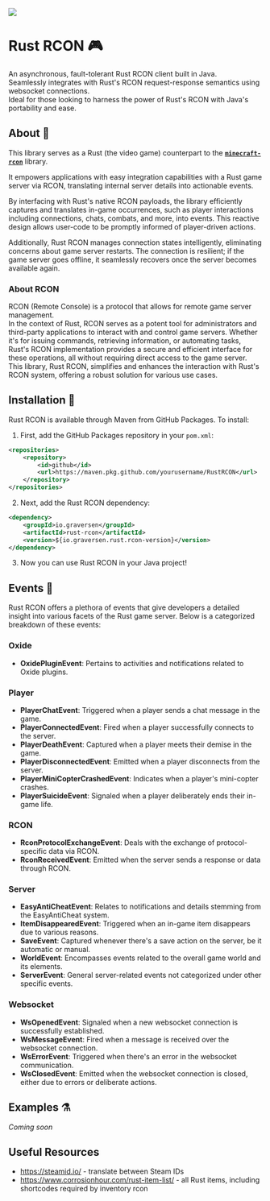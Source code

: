 [![](https://jitpack.io/v/MrGraversen/rust-rcon.svg)](https://jitpack.io/#MrGraversen/rust-rcon)

# Rust RCON :video_game:
An asynchronous, fault-tolerant Rust RCON client built in Java.  
Seamlessly integrates with Rust's RCON request-response semantics using websocket connections.  
Ideal for those looking to harness the power of Rust's RCON with Java's portability and ease.

## About :pencil:

This library serves as a Rust (the video game) counterpart to the [**`minecraft-rcon`**](https://github.com/MrGraversen/minecraft-rcon) library.

It empowers applications with easy integration capabilities with a Rust game server via RCON, translating internal server details into actionable events.

By interfacing with Rust's native RCON payloads, the library efficiently captures and translates in-game occurrences, such as player interactions including connections, chats, combats, and more, into events. This reactive design allows user-code to be promptly informed of player-driven actions.

Additionally, Rust RCON manages connection states intelligently, eliminating concerns about game server restarts. The connection is resilient; if the game server goes offline, it seamlessly recovers once the server becomes available again.

### About RCON

RCON (Remote Console) is a protocol that allows for remote game server management.  
In the context of Rust, RCON serves as a potent tool for administrators and third-party applications to interact with and control game servers. Whether it's for issuing commands, retrieving information, or automating tasks, Rust's RCON implementation provides a secure and efficient interface for these operations, all without requiring direct access to the game server. This library, Rust RCON, simplifies and enhances the interaction with Rust's RCON system, offering a robust solution for various use cases.

## Installation :floppy_disk:

Rust RCON is available through Maven from GitHub Packages. To install:

1. First, add the GitHub Packages repository in your `pom.xml`:

```xml
<repositories>
    <repository>
        <id>github</id>
        <url>https://maven.pkg.github.com/yourusername/RustRCON</url>
    </repository>
</repositories>
```

2. Next, add the Rust RCON dependency:

```xml
<dependency>
    <groupId>io.graversen</groupId>
    <artifactId>rust-rcon</artifactId>
    <version>${io.graversen.rust.rcon-version}</version>
</dependency>
```

3. Now you can use Rust RCON in your Java project!

## Events :rocket:

Rust RCON offers a plethora of events that give developers a detailed insight into various facets of the Rust game server. Below is a categorized breakdown of these events:

### Oxide

- **OxidePluginEvent**: Pertains to activities and notifications related to Oxide plugins.

### Player

- **PlayerChatEvent**: Triggered when a player sends a chat message in the game.
- **PlayerConnectedEvent**: Fired when a player successfully connects to the server.
- **PlayerDeathEvent**: Captured when a player meets their demise in the game.
- **PlayerDisconnectedEvent**: Emitted when a player disconnects from the server.
- **PlayerMiniCopterCrashedEvent**: Indicates when a player's mini-copter crashes.
- **PlayerSuicideEvent**: Signaled when a player deliberately ends their in-game life.

### RCON

- **RconProtocolExchangeEvent**: Deals with the exchange of protocol-specific data via RCON.
- **RconReceivedEvent**: Emitted when the server sends a response or data through RCON.

### Server

- **EasyAntiCheatEvent**: Relates to notifications and details stemming from the EasyAntiCheat system.
- **ItemDisappearedEvent**: Triggered when an in-game item disappears due to various reasons.
- **SaveEvent**: Captured whenever there's a save action on the server, be it automatic or manual.
- **WorldEvent**: Encompasses events related to the overall game world and its elements.
- **ServerEvent**: General server-related events not categorized under other specific events.

### Websocket

- **WsOpenedEvent**: Signaled when a new websocket connection is successfully established.
- **WsMessageEvent**: Fired when a message is received over the websocket connection.
- **WsErrorEvent**: Triggered when there's an error in the websocket communication.
- **WsClosedEvent**: Emitted when the websocket connection is closed, either due to errors or deliberate actions.

## Examples :alembic:

*Coming soon*

## Useful Resources
* https://steamid.io/ - translate between Steam IDs
* https://www.corrosionhour.com/rust-item-list/ - all Rust items, including shortcodes required by inventory rcon
